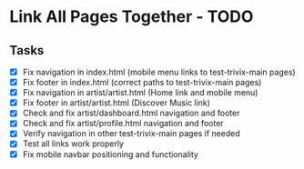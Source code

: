 # Link All Pages Together - TODO

## Tasks
- [x] Fix navigation in index.html (mobile menu links to test-trivix-main pages)
- [x] Fix footer in index.html (correct paths to test-trivix-main pages)
- [x] Fix navigation in artist/artist.html (Home link and mobile menu)
- [x] Fix footer in artist/artist.html (Discover Music link)
- [x] Check and fix artist/dashboard.html navigation and footer
- [x] Check and fix artist/profile.html navigation and footer
- [x] Verify navigation in other test-trivix-main pages if needed
- [x] Test all links work properly
- [x] Fix mobile navbar positioning and functionality
